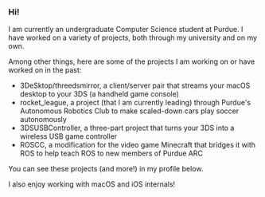 ### Hi!

I am currently an undergraduate Computer Science student at Purdue. I have worked on a variety of projects, both through my university and on my own.

Among other things, here are some of the projects I am working on or have worked on in the past:
 - 3DeSktop/threedsmirror, a client/server pair that streams your macOS desktop to your 3DS (a handheld game console)
 - rocket_league, a project (that I am currently leading) through Purdue's Autonomous Robotics Club to make scaled-down cars play soccer autonomously
 - 3DSUSBController, a three-part project that turns your 3DS into a wireless USB game controller
 - ROSCC, a modification for the video game Minecraft that bridges it with ROS to help teach ROS to new members of Purdue ARC  

You can see these projects (and more!) in my profile below.

I also enjoy working with macOS and iOS internals!
